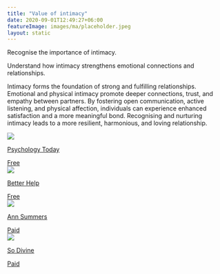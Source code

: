 ```yaml
---
title: "Value of intimacy"
date: 2020-09-01T12:49:27+06:00
featureImage: images/ma/placeholder.jpeg
layout: static
---
```


Recognise the importance of intimacy.

Understand how intimacy strengthens emotional connections and relationships.

Intimacy forms the foundation of strong and fulfilling relationships. Emotional and physical intimacy promote deeper connections, trust, and empathy between partners. By fostering open communication, active listening, and physical affection, individuals can experience enhanced satisfaction and a more meaningful bond. Recognising and nurturing intimacy leads to a more resilient, harmonious, and loving relationship.

<a class="ma-link" href="https://www.psychologytoday.com/us/blog/the-intelligent-divorce/201602/sex-and-intimacy"><div class="ma-card ma-card-Health"><div class="ma-icon"><img src ="/images/Icon-check - health - opacity.svg"/></div><div class="ma-name"><p>Psychology Today</p></div><div class="ma-paid-text"><span>Free</span></div></div></a><a class="ma-link" href="https://www.betterhelp.com/advice/intimacy/how-important-is-intimacy-in-marriage/"><div class="ma-card ma-card-Health"><div class="ma-icon"><img src ="/images/Icon-check - health - opacity.svg"/></div><div class="ma-name"><p>Better Help</p></div><div class="ma-paid-text"><span>Free</span></div></div></a><a class="ma-link" href="https://www.annsummers.com/"><div class="ma-card ma-card-Health"><div class="ma-icon"><img src ="/images/Icon-pound - health - opacity.svg"/></div><div class="ma-name"><p>Ann Summers</p></div><div class="ma-paid-text"><span>Paid</span></div></div></a><a class="ma-link" href="https://www.awin1.com/cread.php?awinmid=28367&awinaffid=1198638&ued=https%3A%2F%2Fso-divine.com%2F"><div class="ma-card ma-card-Health"><div class="ma-icon"><img src ="/images/Icon-pound - health - opacity.svg"/></div><div class="ma-name"><p>So Divine</p></div><div class="ma-paid-text"><span>Paid</span></div></div></a>  

<br/><br/>






